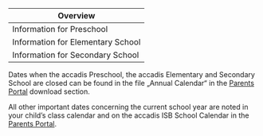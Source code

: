 | Overview |
| --- |
| Information for Preschool | yes |
| Information for Elementary School | yes |
| Information for Secondary School | yes |

Dates when the accadis Preschool, the accadis Elementary and Secondary School are closed can be found in the file „Annual Calendar“ in the [Parents Portal](/en/Parents_Portal "Parents Portal") download section.

All other important dates concerning the current school year are noted in your child’s class calendar and on the accadis ISB School Calendar in the [Parents Portal](/en/Parents_Portal "Parents Portal").